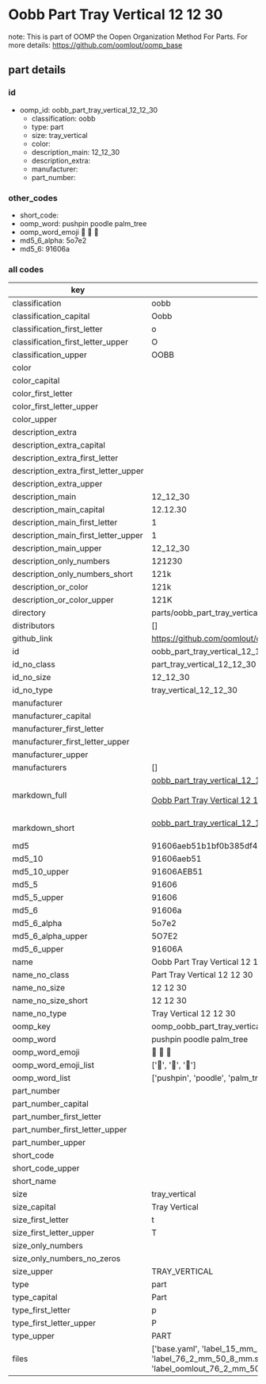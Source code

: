 # Oobb Part Tray Vertical 12 12 30  

note: This is part of OOMP the Oopen Organization Method For Parts. For more details: https://github.com/oomlout/oomp_base

##  part details





### id
* oomp_id: oobb_part_tray_vertical_12_12_30
  * classification: oobb
  * type: part
  * size: tray_vertical
  * color: 
  * description_main: 12_12_30
  * description_extra: 
  * manufacturer: 
  * part_number: 

### other_codes
* short_code: 
* oomp_word: pushpin poodle palm_tree
* oomp_word_emoji :pushpin: :poodle: :palm_tree:
* md5_6_alpha: 5o7e2
* md5_6: 91606a

### all codes 
| key | value |  
| --- | --- |  
| classification | oobb |  
| classification_capital | Oobb |  
| classification_first_letter | o |  
| classification_first_letter_upper | O |  
| classification_upper | OOBB |  
| color |  |  
| color_capital |  |  
| color_first_letter |  |  
| color_first_letter_upper |  |  
| color_upper |  |  
| description_extra |  |  
| description_extra_capital |  |  
| description_extra_first_letter |  |  
| description_extra_first_letter_upper |  |  
| description_extra_upper |  |  
| description_main | 12_12_30 |  
| description_main_capital | 12.12.30 |  
| description_main_first_letter | 1 |  
| description_main_first_letter_upper | 1 |  
| description_main_upper | 12_12_30 |  
| description_only_numbers | 121230 |  
| description_only_numbers_short | 121k |  
| description_or_color | 121k |  
| description_or_color_upper | 121K |  
| directory | parts/oobb_part_tray_vertical_12_12_30 |  
| distributors | [] |  
| github_link | https://github.com/oomlout/oomlout_oomp_part_src/tree/main/parts/oobb_part_tray_vertical_12_12_30/working |  
| id | oobb_part_tray_vertical_12_12_30 |  
| id_no_class | part_tray_vertical_12_12_30 |  
| id_no_size | 12_12_30 |  
| id_no_type | tray_vertical_12_12_30 |  
| manufacturer |  |  
| manufacturer_capital |  |  
| manufacturer_first_letter |  |  
| manufacturer_first_letter_upper |  |  
| manufacturer_upper |  |  
| manufacturers | [] |  
| markdown_full | [oobb_part_tray_vertical_12_12_30](https://github.com/oomlout/oomlout_oomp_part_src/tree/main/parts/oobb_part_tray_vertical_12_12_30/working)<br>[](https://github.com/oomlout/oomlout_oomp_part_src/tree/main/parts/oobb_part_tray_vertical_12_12_30/working)<br>[Oobb Part Tray Vertical 12 12 30](https://github.com/oomlout/oomlout_oomp_part_src/tree/main/parts/oobb_part_tray_vertical_12_12_30/working)<br><br> |  
| markdown_short | [oobb_part_tray_vertical_12_12_30](https://github.com/oomlout/oomlout_oomp_part_src/tree/main/parts/oobb_part_tray_vertical_12_12_30/working)<br><br> |  
| md5 | 91606aeb51b1bf0b385df4e5a034ebdd |  
| md5_10 | 91606aeb51 |  
| md5_10_upper | 91606AEB51 |  
| md5_5 | 91606 |  
| md5_5_upper | 91606 |  
| md5_6 | 91606a |  
| md5_6_alpha | 5o7e2 |  
| md5_6_alpha_upper | 5O7E2 |  
| md5_6_upper | 91606A |  
| name | Oobb Part Tray Vertical 12 12 30 |  
| name_no_class | Part Tray Vertical 12 12 30 |  
| name_no_size | 12 12 30 |  
| name_no_size_short | 12 12 30 |  
| name_no_type | Tray Vertical 12 12 30 |  
| oomp_key | oomp_oobb_part_tray_vertical_12_12_30 |  
| oomp_word | pushpin poodle palm_tree |  
| oomp_word_emoji | :pushpin: :poodle: :palm_tree: |  
| oomp_word_emoji_list | [':pushpin:', ':poodle:', ':palm_tree:'] |  
| oomp_word_list | ['pushpin', 'poodle', 'palm_tree'] |  
| part_number |  |  
| part_number_capital |  |  
| part_number_first_letter |  |  
| part_number_first_letter_upper |  |  
| part_number_upper |  |  
| short_code |  |  
| short_code_upper |  |  
| short_name |  |  
| size | tray_vertical |  
| size_capital | Tray Vertical |  
| size_first_letter | t |  
| size_first_letter_upper | T |  
| size_only_numbers |  |  
| size_only_numbers_no_zeros |  |  
| size_upper | TRAY_VERTICAL |  
| type | part |  
| type_capital | Part |  
| type_first_letter | p |  
| type_first_letter_upper | P |  
| type_upper | PART |  
| files | ['base.yaml', 'label_15_mm_30_mm.pdf', 'label_15_mm_30_mm.svg', 'label_76_2_mm_50_8_mm.pdf', 'label_76_2_mm_50_8_mm.svg', 'label_oomlout_76_2_mm_50_8_mm.pdf', 'label_oomlout_76_2_mm_50_8_mm.svg', 'readme.md', 'working.json', 'working.yaml'] |  
